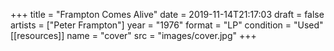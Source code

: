 +++
title = "Frampton Comes Alive"
date = 2019-11-14T21:17:03
draft = false
artists = ["Peter Frampton"]
year = "1976"
format = "LP"
condition = "Used"
[[resources]]
  name = "cover"
  src = "images/cover.jpg"
+++

